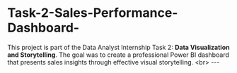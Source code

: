 # Task-2-Sales-Performance-Dashboard-
This project is part of the Data Analyst Internship Task 2: **Data Visualization and Storytelling**. The goal was to create a professional Power BI dashboard that presents sales insights through effective visual storytelling. &lt;br> ---
